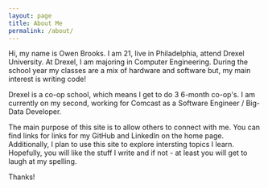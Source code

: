 ```yaml
---
layout: page
title: About Me
permalink: /about/
---
```


Hi, my name is Owen Brooks. I am 21, live in Philadelphia, attend Drexel University. At Drexel, I am majoring in Computer Engineering. During the school year my classes are a mix of hardware and software but, my main interest is writing code!

Drexel is a co-op school, which means I get to do 3 6-month co-op's. I am currently on my second, working for Comcast as a Software Engineer / Big-Data Developer.

The main purpose of this site is to allow others to connect with me. You can find links for links for my GitHub and LinkedIn on the home page. Additionally, I plan to use this site to explore intersting topics I learn. Hopefully, you will like the stuff I write and if not - at least you will get to laugh at my spelling.

Thanks!
